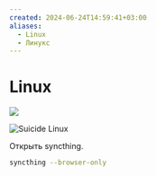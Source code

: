 ```yaml
---
created: 2024-06-24T14:59:41+03:00
aliases:
  - Linux
  - Линукс
---
```


# Linux

![](https://www.youtube.com/watch?v=9zewiGf7j-A)

![Suicide Linux](https://youtube.com/shorts/rB4X7v7eoFE)

Открыть syncthing.
```bash
syncthing --browser-only
```
